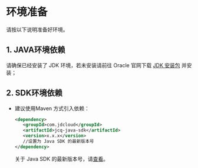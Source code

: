 # 环境准备
请按以下说明准备好环境。

## 1. JAVA环境依赖
请确保已经安装了 JDK 环境，若未安装请前往 Oracle 官网下载 [JDK 安装包](http://www.oracle.com/technetwork/java/javase/downloads/jdk8-downloads-2133151.html) 并安装；

## 2. SDK环境依赖
- 建议使用Maven 方式引入依赖：
  ```XML
  <dependency>
     <groupId>com.jdcloud</groupId>
     <artifactId>jcq-java-sdk</artifactId>
     <version>x.x.x</version>
     //设置为 Java SDK 的最新版本号
  </dependency>
  ```
  关于 Java SDK 的最新版本号，请[查看](https://mvnrepository.com/artifact/com.jdcloud/jcq-java-sdk)。
